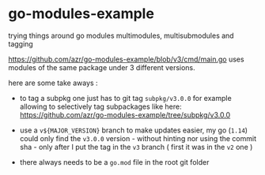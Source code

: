 # go-modules-example
trying things around go modules multimodules, multisubmodules and tagging

https://github.com/azr/go-modules-example/blob/v3/cmd/main.go uses modules of the same package under 3 different versions.

here are some take aways :

* to tag a subpkg one just has to git tag `subpkg/v3.0.0` for example allowing to selectively tag subpackages like here: https://github.com/azr/go-modules-example/tree/subpkg/v3.0.0

* use a `v${MAJOR_VERSION}` branch to make updates easier, my go (`1.14`) could only find the `v3.0.0`  version - without hinting nor using the commit sha - only after I put the tag in the `v3` branch ( first it was in the `v2`  one )

* there always needs to be a `go.mod` file in the root git folder 
